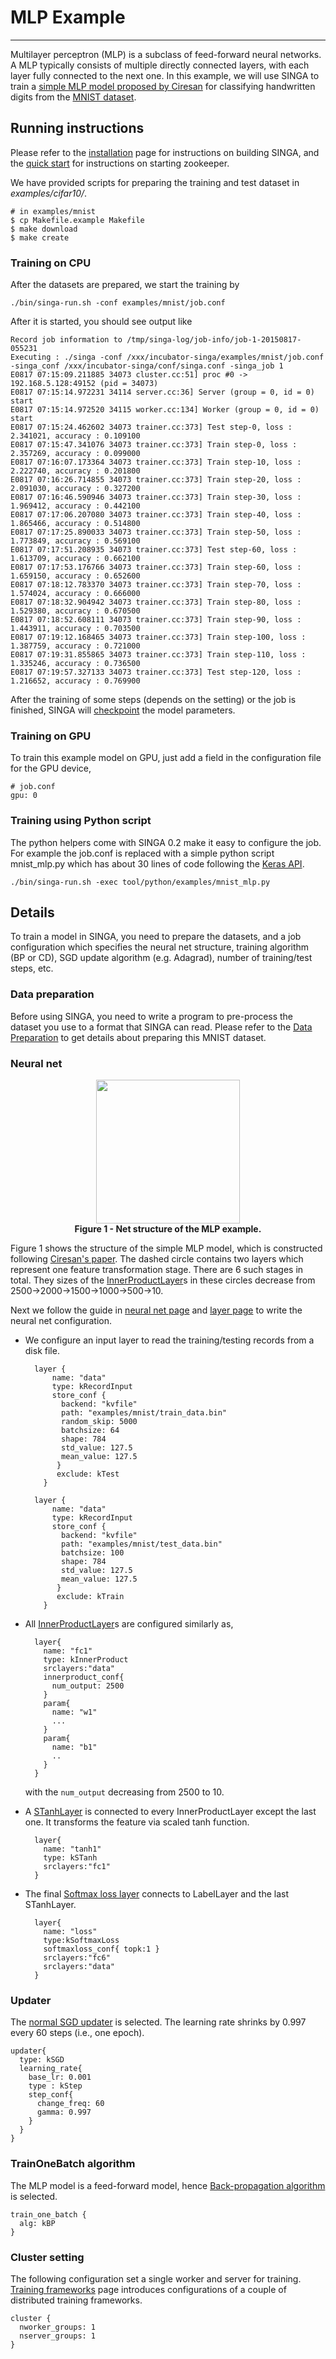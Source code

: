 # MLP Example

---

Multilayer perceptron (MLP) is a subclass of feed-forward neural networks.
A MLP typically consists of multiple directly connected layers, with each layer fully
connected to the next one. In this example, we will use SINGA to train a
[simple MLP model proposed by Ciresan](http://arxiv.org/abs/1003.0358)
for classifying handwritten digits from the [MNIST dataset](http://yann.lecun.com/exdb/mnist/).

## Running instructions

Please refer to the [installation](installation.html) page for
instructions on building SINGA, and the [quick start](quick-start.html)
for instructions on starting zookeeper.

We have provided scripts for preparing the training and test dataset in *examples/cifar10/*.

    # in examples/mnist
    $ cp Makefile.example Makefile
    $ make download
    $ make create

### Training on CPU

After the datasets are prepared, we start the training by

    ./bin/singa-run.sh -conf examples/mnist/job.conf

After it is started, you should see output like

    Record job information to /tmp/singa-log/job-info/job-1-20150817-055231
    Executing : ./singa -conf /xxx/incubator-singa/examples/mnist/job.conf -singa_conf /xxx/incubator-singa/conf/singa.conf -singa_job 1
    E0817 07:15:09.211885 34073 cluster.cc:51] proc #0 -> 192.168.5.128:49152 (pid = 34073)
    E0817 07:15:14.972231 34114 server.cc:36] Server (group = 0, id = 0) start
    E0817 07:15:14.972520 34115 worker.cc:134] Worker (group = 0, id = 0) start
    E0817 07:15:24.462602 34073 trainer.cc:373] Test step-0, loss : 2.341021, accuracy : 0.109100
    E0817 07:15:47.341076 34073 trainer.cc:373] Train step-0, loss : 2.357269, accuracy : 0.099000
    E0817 07:16:07.173364 34073 trainer.cc:373] Train step-10, loss : 2.222740, accuracy : 0.201800
    E0817 07:16:26.714855 34073 trainer.cc:373] Train step-20, loss : 2.091030, accuracy : 0.327200
    E0817 07:16:46.590946 34073 trainer.cc:373] Train step-30, loss : 1.969412, accuracy : 0.442100
    E0817 07:17:06.207080 34073 trainer.cc:373] Train step-40, loss : 1.865466, accuracy : 0.514800
    E0817 07:17:25.890033 34073 trainer.cc:373] Train step-50, loss : 1.773849, accuracy : 0.569100
    E0817 07:17:51.208935 34073 trainer.cc:373] Test step-60, loss : 1.613709, accuracy : 0.662100
    E0817 07:17:53.176766 34073 trainer.cc:373] Train step-60, loss : 1.659150, accuracy : 0.652600
    E0817 07:18:12.783370 34073 trainer.cc:373] Train step-70, loss : 1.574024, accuracy : 0.666000
    E0817 07:18:32.904942 34073 trainer.cc:373] Train step-80, loss : 1.529380, accuracy : 0.670500
    E0817 07:18:52.608111 34073 trainer.cc:373] Train step-90, loss : 1.443911, accuracy : 0.703500
    E0817 07:19:12.168465 34073 trainer.cc:373] Train step-100, loss : 1.387759, accuracy : 0.721000
    E0817 07:19:31.855865 34073 trainer.cc:373] Train step-110, loss : 1.335246, accuracy : 0.736500
    E0817 07:19:57.327133 34073 trainer.cc:373] Test step-120, loss : 1.216652, accuracy : 0.769900

After the training of some steps (depends on the setting) or the job is
finished, SINGA will [checkpoint](checkpoint.html) the model parameters.

### Training on GPU

To train this example model on GPU, just add a field in the configuration file for
the GPU device,

    # job.conf
    gpu: 0

### Training using Python script

The python helpers come with SINGA 0.2 make it easy to configure the job. For example
the job.conf is replaced with a simple python script mnist_mlp.py
which has about 30 lines of code following the [Keras API](http://keras.io/).

    ./bin/singa-run.sh -exec tool/python/examples/mnist_mlp.py



## Details

To train a model in SINGA, you need to prepare the datasets,
and a job configuration which specifies the neural net structure, training
algorithm (BP or CD), SGD update algorithm (e.g. Adagrad),
number of training/test steps, etc.

### Data preparation

Before using SINGA, you need to write a program to pre-process the dataset you
use to a format that SINGA can read. Please refer to the
[Data Preparation](data.html) to get details about preparing
this MNIST dataset.


### Neural net

<div style = "text-align: center">
<img src = "../images/example-mlp.png" style = "width: 230px">
<br/><strong>Figure 1 - Net structure of the MLP example. </strong></img>
</div>


Figure 1 shows the structure of the simple MLP model, which is constructed following
[Ciresan's paper](http://arxiv.org/abs/1003.0358). The dashed circle contains
two layers which represent one feature transformation stage. There are 6 such
stages in total. They sizes of the [InnerProductLayer](layer.html#innerproductlayer)s in these circles decrease from
2500->2000->1500->1000->500->10.

Next we follow the guide in [neural net page](neural-net.html)
and [layer page](layer.html) to write the neural net configuration.

* We configure an input layer to read the training/testing records from a disk file.

        layer {
            name: "data"
            type: kRecordInput
            store_conf {
              backend: "kvfile"
              path: "examples/mnist/train_data.bin"
              random_skip: 5000
              batchsize: 64
              shape: 784
              std_value: 127.5
              mean_value: 127.5
             }
             exclude: kTest
          }

        layer {
            name: "data"
            type: kRecordInput
            store_conf {
              backend: "kvfile"
              path: "examples/mnist/test_data.bin"
              batchsize: 100
              shape: 784
              std_value: 127.5
              mean_value: 127.5
             }
             exclude: kTrain
          }


* All [InnerProductLayer](layer.html#innerproductlayer)s are configured similarly as,

        layer{
          name: "fc1"
          type: kInnerProduct
          srclayers:"data"
          innerproduct_conf{
            num_output: 2500
          }
          param{
            name: "w1"
            ...
          }
          param{
            name: "b1"
            ..
          }
        }

    with the `num_output` decreasing from 2500 to 10.

* A [STanhLayer](layer.html#stanhlayer) is connected to every InnerProductLayer
except the last one. It transforms the feature via scaled tanh function.

        layer{
          name: "tanh1"
          type: kSTanh
          srclayers:"fc1"
        }

* The final [Softmax loss layer](layer.html#softmaxloss) connects
to LabelLayer and the last STanhLayer.

        layer{
          name: "loss"
          type:kSoftmaxLoss
          softmaxloss_conf{ topk:1 }
          srclayers:"fc6"
          srclayers:"data"
        }

### Updater

The [normal SGD updater](updater.html#updater) is selected.
The learning rate shrinks by 0.997 every 60 steps (i.e., one epoch).

    updater{
      type: kSGD
      learning_rate{
        base_lr: 0.001
        type : kStep
        step_conf{
          change_freq: 60
          gamma: 0.997
        }
      }
    }

### TrainOneBatch algorithm

The MLP model is a feed-forward model, hence
[Back-propagation algorithm](train-one-batch#back-propagation)
is selected.

    train_one_batch {
      alg: kBP
    }

### Cluster setting

The following configuration set a single worker and server for training.
[Training frameworks](frameworks.html) page introduces configurations of a couple of distributed
training frameworks.

    cluster {
      nworker_groups: 1
      nserver_groups: 1
    }
